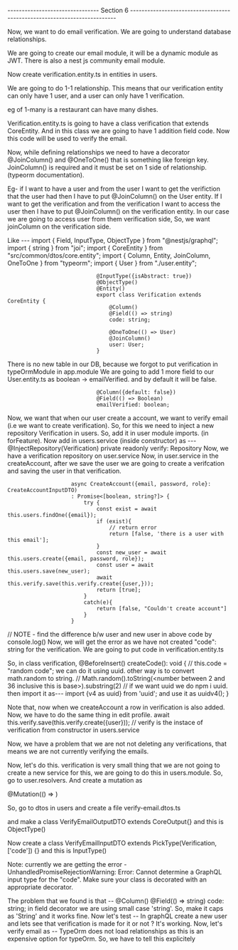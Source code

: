 

-------------------------------- Section 6 -------------------------------------------------------------------------


Now, we want to do email verification. We are going to understand database relationships.

We are going to create our email module, it will be a dynamic module as JWT. There is also a nest js community email module.

Now create verification.entity.ts in entities in users.


We are going to do 1-1 relationship. This means that our verification entity can only have 1 user, and a user can only have 1 verification.

eg of 1-many is a restaurant can have many dishes.

Verification.entity.ts is going to have a class verification that extends CoreEntity.
And in this class we are going to have 1 addition field code. Now this code will be used to verify the email.

Now, while defining relationships we need to have a decorator @JoinColumn() and @OneToOne() that is something like foreign key. JoinColumn() is required and it must be set on 1 side of relationship. (typeorm documentation).

Eg- if I want to have a user and from the user I want to get the verifiction that the user had then I have to put @JoinColumn() on the User entity. If I want to get the verification and from the verification I want to access the user then I have to put @JoinColumn() on the verification entity.
In our case we are going to access user from them verification side, So, we want joinColumn on the verification side.

Like ---
import { Field, InputType, ObjectType } from "@nestjs/graphql";
import { string } from "joi";
import { CoreEntity } from "src/common/dtos/core.entity";
import { Column, Entity, JoinColumn, OneToOne } from "typeorm";
import { User } from "./user.entity";

                                @InputType({isAbstract: true})
                                @ObjectType()
                                @Entity()
                                export class Verification extends CoreEntity {
                                    @Column()
                                    @Field(() => string)
                                    code: string;

                                    @OneToOne(() => User)
                                    @JoinColumn()
                                    user: User;
                                }

There is no new table in our DB, because we forgot to put verification in typeOrmModule in app.module
We are going to add 1 more field to our User.entity.ts as boolean -> emailVerified. and by default it will be false.

                                @Column({default: false})
                                @Field(() => Boolean)
                                emailVerified: boolean;

Now, we want that when our user create a account, we want to verify email (i.e we want to create verification).
So, for this we need to inject a new repository Verification in users.
So, add it in user module imports. (in forFeature).
Now add in users.service (inside constructor) as ---
@InjectRepository(Verification) private readonly verify: Repository<Verification>
Now, we have a verification repository on user.service
    Now, in user.service in the createAccount, after we save the user we are going to create a verifcation and saving the user in that verification. 

                        async CreateAccount({email, password, role}: CreateAccountInputDTO)
                        : Promise<[boolean, string?]> {
                            try {
                                const exist = await this.users.findOne({email});
                                if (exist){
                                    // return error
                                    return [false, 'there is a user with this email'];
                                }
                                const new_user = await this.users.create({email, password, role});
                                const user = await this.users.save(new_user);
                                await this.verify.save(this.verify.create({user,}));
                                return [true];
                            }
                            catch(e){
                                return [false, "Couldn't create account"]
                            }
                        }
// NOTE - find the difference b/w user and new user in above code by console.log()
Now, we will get the error as we have not created "code": string for the verification. We are going to put code in verification.entity.ts

So, in class verification,
            @BeforeInsert()
            createCode(): void {
                // this.code = "random code"; we can do it using uuid. other way is to convert math.random to string.
                // Math.random().toString(<number between 2 and 36 inclusive this is base>).substring(2)
                // if we want uuid we do npm i uuid. then import it as---
                                    import {v4 as uuid} from 'uuid';
                            and use it as uuidv4();
            }

Note that, now when we createAccount a row in verification is also added.
Now, we have to do the same thing in edit profile.
                await this.verify.save(this.verify.create({user}));  // verify is the instace of verification from constructor in users.service

Now, we have a problem that we are not not deleting any verifications, that means we are not currently verifying the emails.

Now, let's do this. verification is very small thing that we are not going to create a new service for this, we are going to do this in users.module. So, go to user.resolvers.
And create a mutation as

@Mutation(() => <output that we dont have yet.>)

So, go to dtos in users and create a file verify-email.dtos.ts

and make a class VerifyEmailOutputDTO extends CoreOutput{}
and this is ObjectType()

Now create a class VerifyEmailInputDTO extends PickType(Verification, ['code']) {}
and this is InputType()

Note: currently we are getting the error - UnhandledPromiseRejectionWarning: Error: Cannot determine a GraphQL input type for the "code". Make sure your class is decorated with an appropriate decorator.

The problem that we found is that --
@Column()
@Field(() => string)
code: string;
in field decorator we are using small case 'string'. So, make it caps as 'String' and it works fine.
Now let's test --
In graphQL create a new user and lets see that verification is made for it or not ?
It's working.
Now, let's verify email as --
TypeOrm does not load relationships as this is an expensive option for typeOrm. So, we have to tell this explicitely
